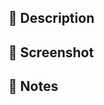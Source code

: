 <!--Title: 
[브랜치명] feat: title 설정 
-->

## 🚀 Description
<!-- 작업한 내용에 대해 적어주세요! -->

## 📸 Screenshot
<!-- 작업한 화면 -->

## 📢 Notes
<!-- 리뷰 할 팀원이 참고 해야할 사항이 있다면 적어주세요! -->
